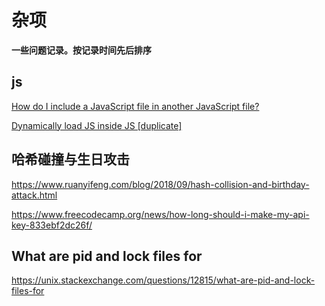 # 杂项

__一些问题记录。按记录时间先后排序__

## js

[How do I include a JavaScript file in another JavaScript file?](https://stackoverflow.com/questions/950087/how-do-i-include-a-javascript-file-in-another-javascript-file)

[Dynamically load JS inside JS [duplicate]](https://stackoverflow.com/questions/14521108/dynamically-load-js-inside-js)

## 哈希碰撞与生日攻击

https://www.ruanyifeng.com/blog/2018/09/hash-collision-and-birthday-attack.html

https://www.freecodecamp.org/news/how-long-should-i-make-my-api-key-833ebf2dc26f/

## What are pid and lock files for

https://unix.stackexchange.com/questions/12815/what-are-pid-and-lock-files-for